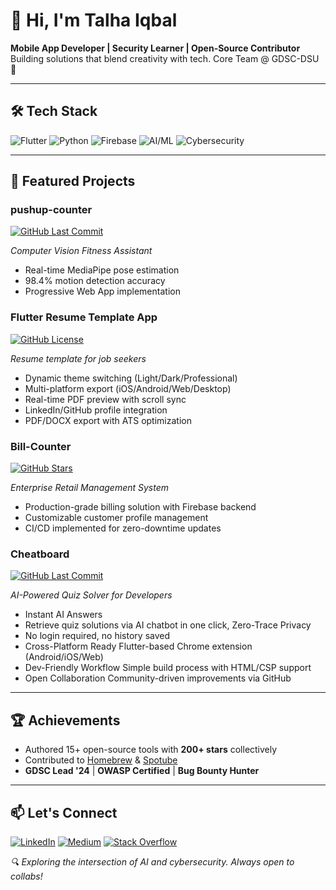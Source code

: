 # 👋 Hi, I'm Talha Iqbal
**Mobile App Developer | Security Learner | Open-Source Contributor**  
Building solutions that blend creativity with tech. Core Team @ GDSC-DSU 🚀

---

## 🛠️ Tech Stack
![Flutter](https://img.shields.io/badge/Flutter-02569B?style=flat&logo=flutter)
![Python](https://img.shields.io/badge/Python-3776AB?style=flat&logo=python)
![Firebase](https://img.shields.io/badge/Firebase-FFCA28?style=flat&logo=firebase)
![AI/ML](https://img.shields.io/badge/AI/ML-FF6F00?style=flat&logo=tensorflow)
![Cybersecurity](https://img.shields.io/badge/Cybersecurity-4B0082?style=flat&logo=lock)

---

## 🚀 Featured Projects

### pushup-counter  

[![GitHub Last Commit](https://img.shields.io/github/stars/talha828/pushup-counter?style=style=plastic)](https://github.com/talha828/pushup-counter) 
 
*Computer Vision Fitness Assistant*  
- Real-time MediaPipe pose estimation
- 98.4% motion detection accuracy
- Progressive Web App implementation

### Flutter Resume Template App

[![GitHub License](https://img.shields.io/github/stars/JordyHers-org/flutter_resume_template?style=style=plastic)](https://github.com/JordyHers-org/flutter_resume_template) 
  
*Resume template for job seekers*
- Dynamic theme switching (Light/Dark/Professional)
- Multi-platform export (iOS/Android/Web/Desktop)
- Real-time PDF preview with scroll sync
- LinkedIn/GitHub profile integration
- PDF/DOCX export with ATS optimization

### Bill-Counter 

[![GitHub Stars](https://img.shields.io/github/stars/talha828/Bill-Counter?style=flat)](https://github.com/talha828/Bill-Counter)  

*Enterprise Retail Management System*  
- Production-grade billing solution with Firebase backend
- Customizable customer profile management
- CI/CD implemented for zero-downtime updates

### Cheatboard

[![GitHub Last Commit](https://img.shields.io/github/stars/talha828/Cheatboard?style=flat)](https://github.com/talha828/Cheatboart)  

*AI-Powered Quiz Solver for Developers*
- Instant AI Answers
- Retrieve quiz solutions via AI chatbot in one click, Zero-Trace Privacy
- No login required, no history saved
- Cross-Platform Ready Flutter-based Chrome extension (Android/iOS/Web)
- Dev-Friendly Workflow Simple build process with HTML/CSP support
- Open Collaboration Community-driven improvements via GitHub

---

## 🏆 Achievements
- Authored 15+ open-source tools with **200+ stars** collectively
- Contributed to [Homebrew](https://github.com/Homebrew/brew) & [Spotube](https://github.com/KRTirtho/spotube)
- **GDSC Lead '24** | **OWASP Certified** | **Bug Bounty Hunter**

---

## 📫 Let's Connect
[![LinkedIn](https://img.shields.io/badge/LinkedIn-0077B5?style=flat&logo=linkedin)](https://www.linkedin.com/in/talha-iqbal-371aa5229/)
[![Medium](https://img.shields.io/badge/Medium-12100E?style=flat&logo=medium)](https://medium.com/@talha.developer.01)
[![Stack Overflow](https://img.shields.io/badge/Stack_Overflow-FE7A16?style=flat&logo=stack-overflow)](https://stackoverflow.com/users/14902675/talha-iqbal)

*🔍 Exploring the intersection of AI and cybersecurity. Always open to collabs!*
